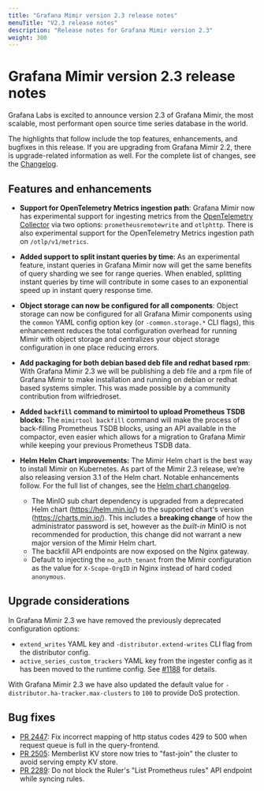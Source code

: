 ```yaml
---
title: "Grafana Mimir version 2.3 release notes"
menuTitle: "V2.3 release notes"
description: "Release notes for Grafana Mimir version 2.3"
weight: 300
---
```


# Grafana Mimir version 2.3 release notes

Grafana Labs is excited to announce version 2.3 of Grafana Mimir, the most scalable, most performant open source time series database in the world.

The highlights that follow include the top features, enhancements, and bugfixes in this release. If you are upgrading from Grafana Mimir 2.2, there is upgrade-related information as well.
For the complete list of changes, see the [Changelog](https://github.com/grafana/mimir/blob/main/CHANGELOG.md).

## Features and enhancements

- **Support for OpenTelemetry Metrics ingestion path**:
  Grafana Mimir now has experimental support for ingesting metrics from the [OpenTelemetry Collector](https://opentelemetry.io/docs/collector/) via two options: `prometheusremotewrite` and `otlphttp`. There is also experimental support for the OpenTelemetry Metrics ingestion path on `/otlp/v1/metrics`.

- **Added support to split instant queries by time**:
  As an experimental feature, instant queries in Grafana Mimir now will get the same benefits of query sharding we see for range queries. When enabled, splitting instant queries by time will contribute in some cases to an exponential speed up in instant query response time.

- **Object storage can now be configured for all components**:
  Object storage can now be configured for all Grafana Mimir components using the `common` YAML config option key (or `-common.storage.*` CLI flags), this enhancement reduces the total configuration overhead for running Mimir with object storage and centralizes your object storage configuration in one place reducing errors.

- **Add packaging for both debian based deb file and redhat based rpm**:
  With Grafana Mimir 2.3 we will be publishing a deb file and a rpm file of Grafana Mimir to make installation and running on debian or redhat based systems simpler. This was made possible by a community contribution from wilfriedroset.

- **Added `backfill` command to mimirtool to upload Prometheus TSDB blocks:**
  The `mimirtool backfill` command will make the process of back-filling Prometheus TSDB blocks, using an API available in the compactor, even easier which allows for a migration to Grafana Mimir while keeping your previous Prometheus TSDB data.

- **Helm Helm Chart improvements:** The Mimir Helm chart is the best way to install Mimir on Kubernetes. As part of the Mimir 2.3 release, we’re also releasing version 3.1 of the Helm chart. Notable enhancements follow. For the full list of changes, see the [Helm chart changelog](https://github.com/grafana/mimir/tree/main/operations/helm/charts/mimir-distributed/CHANGELOG.md).
  - The MinIO sub chart dependency is upgraded from a deprecated Helm chart (https://helm.min.io/) to the supported chart's version (https://charts.min.io/). This includes a **breaking change** of how the administrator password is set, however as the _built-in_ MinIO is not recommended for production, this change did not warrant a new major version of the Mimir Helm chart.
  - The backfill API endpoints are now exposed on the Nginx gateway.
  - Default to injecting the `no_auth_tenant` from the Mimir configuration as the value for `X-Scope-OrgID` in Nginx instead of hard coded `anonymous`.

## Upgrade considerations

In Grafana Mimir 2.3 we have removed the previously deprecated configuration options:

- `extend_writes` YAML key and `-distributor.extend-writes` CLI flag from the distributor config.
- `active_series_custom_trackers` YAML key from the ingester config as it has been moved to the runtime config. See [#1188](https://github.com/grafana/mimir/pull/1188) for details.

With Grafana Mimir 2.3 we have also updated the default value for `-distributor.ha-tracker.max-clusters` to `100` to provide DoS protection.

## Bug fixes

- [PR 2447](https://github.com/grafana/mimir/pull/2447): Fix incorrect mapping of http status codes 429 to 500 when request queue is full in the query-frontend.
- [PR 2505](https://github.com/grafana/mimir/pull/2505): Memberlist KV store now tries to "fast-join" the cluster to avoid serving empty KV store.
- [PR 2289](https://github.com/grafana/mimir/pull/2289): Do not block the Ruler's "List Prometheus rules" API endpoint while syncing rules.
